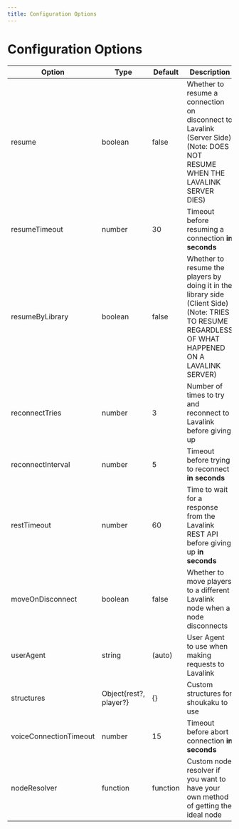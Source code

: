 ```yaml
---
title: Configuration Options
---
```

# Configuration Options

| Option                 | Type                    | Default  | Description                                                                                                                                          |
| ---------------------- | ----------------------- | -------- | ---------------------------------------------------------------------------------------------------------------------------------------------------- |
| resume                 | boolean                 | false    | Whether to resume a connection on disconnect to Lavalink (Server Side) (Note: DOES NOT RESUME WHEN THE LAVALINK SERVER DIES)                         |
| resumeTimeout          | number                  | 30       | Timeout before resuming a connection **in seconds**                                                                                                  |
| resumeByLibrary        | boolean                 | false    | Whether to resume the players by doing it in the library side (Client Side) (Note: TRIES TO RESUME REGARDLESS OF WHAT HAPPENED ON A LAVALINK SERVER) |
| reconnectTries         | number                  | 3        | Number of times to try and reconnect to Lavalink before giving up                                                                                    |
| reconnectInterval      | number                  | 5        | Timeout before trying to reconnect **in seconds**                                                                                                    |
| restTimeout            | number                  | 60       | Time to wait for a response from the Lavalink REST API before giving up **in seconds**                                                               |
| moveOnDisconnect       | boolean                 | false    | Whether to move players to a different Lavalink node when a node disconnects                                                                         |
| userAgent              | string                  | (auto)   | User Agent to use when making requests to Lavalink                                                                                                   |
| structures             | Object\{rest?, player?} | \{}      | Custom structures for shoukaku to use                                                                                                                |
| voiceConnectionTimeout | number                  | 15       | Timeout before abort connection **in seconds**                                                                                                       |
| nodeResolver           | function                | function | Custom node resolver if you want to have your own method of getting the ideal node                                                                   |